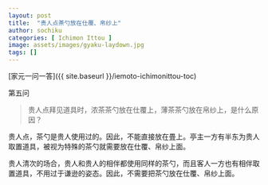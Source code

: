 ```yaml
---
layout: post
title:  "贵人点茶勺放在仕覆、帛纱上"
author: sochiku
categories: [ Ichimon Ittou ]
image: assets/images/gyaku-laydown.jpg
tags: []
---
```


[家元一问一答]({{ site.baseurl }}/iemoto-ichimonittou-toc)

第五问

> 贵人点拜见道具时，浓茶茶勺放在仕覆上，薄茶茶勺放在帛纱上，是什么原因？

贵人点，茶勺是贵人使用过的。因此，不能直接放在畳上。亭主一方有半东为贵人取置道具，被视为特殊的茶勺就需要放在仕覆、帛纱上面。

贵人清次的场合，贵人和贵人的相伴都使用同样的茶勺，而且客人一方也有相伴取置道具，不用过于谦逊的姿态。因此，不需要把茶勺放在仕覆、帛纱上面。
